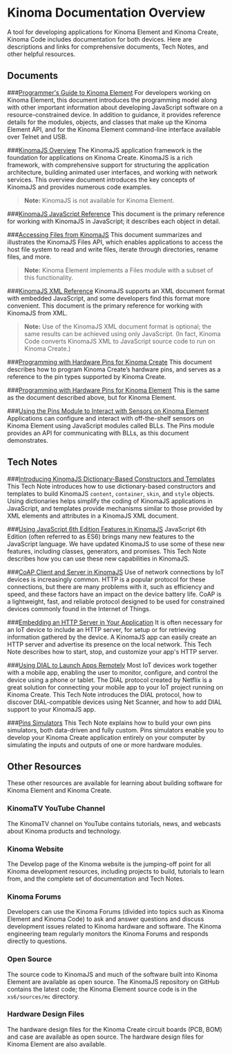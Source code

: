 <!-- This is the text (excluding cross-reference links) displayed by Kinoma Documentation Overview in Kinoma Code's Documentation activity. 
-->

# Kinoma Documentation Overview

A tool for developing applications for Kinoma Element and Kinoma Create, Kinoma Code includes documentation for both devices. Here are descriptions and links for  comprehensive documents, Tech Notes, and other helpful resources.

## Documents

###[Programmer's Guide to Kinoma Element](./element/)
For developers working on Kinoma Element, this document introduces the programming model along with other important information about developing JavaScript software on a resource-constrained device. In addition to guidance, it provides reference details for the modules, objects, and classes that make up the Kinoma Element API, and for the Kinoma Element command-line interface available over Telnet and USB. 

###[KinomaJS Overview](./overview/)
The KinomaJS application framework is the foundation for applications on Kinoma Create. KinomaJS is a rich framework, with comprehensive support for structuring the application architecture, building animated user interfaces, and working with network services. This overview document introduces the key concepts of KinomaJS and provides numerous code examples. 

>**Note:** KinomaJS is not available for Kinoma Element.

###[KinomaJS JavaScript Reference](./javascript/)
This document is the primary reference for working with KinomaJS in JavaScript; it describes each object in detail. 

###[Accessing Files from KinomaJS](./files-api/)
This document summarizes and illustrates the KinomaJS Files API, which enables applications to access the host file system to read and write files, iterate through directories, rename files, and more.

>**Note:** Kinoma Element implements a Files module with a subset of this functionality. 
 
###[KinomaJS XML Reference](./xml/)
KinomaJS supports an XML document format with embedded JavaScript, and some developers find this format more convenient. This document is the primary reference for working with KinomaJS from XML. 

>**Note:** Use of the KinomaJS XML document format is optional; the same results can be achieved using only JavaScript. (In fact, Kinoma Code converts KinomaJS XML to JavaScript source code to run on Kinoma Create.) 

###[Programming with Hardware Pins for Kinoma Create](./pins/)
This document describes how to program Kinoma Create’s hardware pins, and serves as a reference to the pin types supported by Kinoma Create. 

###[Programming with Hardware Pins for Kinoma Element](./element-bll/)
This is the same as the document described above, but for Kinoma Element.

###[Using the Pins Module to Interact with Sensors on Kinoma Element](./element-pins-module/)
Applications can configure and interact with off-the-shelf sensors on Kinoma Element using JavaScript modules called BLLs. The Pins module provides an API for communicating with BLLs, as this document demonstrates.

## Tech Notes

###[Introducing KinomaJS Dictionary-Based Constructors and Templates](./technotes/introducing-kinomajs-dictionary-based-constructors-and-templates/)
This Tech Note introduces how to use dictionary-based constructors and templates to build KinomaJS `content`, `container`, `skin`, and `style` objects. Using dictionaries helps simplify the coding of KinomaJS applications in JavaScript, and templates provide mechanisms similar to those provided by XML elements and attributes in a KinomaJS XML document. 

###[Using JavaScript 6th Edition Features in KinomaJS](./technotes/using-javascript-6th-edition-features-in-kinomajs/)
JavaScript 6th Edition (often referred to as ES6) brings many new features to the JavaScript language. We have updated KinomaJS to use some of these new features, including classes, generators, and promises. This Tech Note describes how you can use these new capabilities in KinomaJS. 

###[CoAP Client and Server in KinomaJS](./technotes/coap-client-and-server-in-kinomajs/)
Use of network connections by IoT devices is increasingly common. HTTP is a popular protocol for these connections, but there are many problems with it, such as efficiency and speed, and these factors have an impact on the device battery life. CoAP is a lightweight, fast, and reliable protocol designed to be used for constrained devices commonly found in the Internet of Things. 

###[Embedding an HTTP Server in Your Application](./technotes/embedding-an-http-server-in-your-application/)
It is often necessary for an IoT device to include an HTTP server, for setup or for retrieving information gathered by the device. A KinomaJS app can easily create an HTTP server and advertise its presence on the local network. This Tech Note describes how to start, stop, and customize your app's HTTP server.

###[Using DIAL to Launch Apps Remotely](./technotes/using-dial-to-launch-apps-remotely/)
Most IoT devices work together with a mobile app, enabling the user to monitor, configure, and control the device using a phone or tablet. The DIAL protocol created by Netflix is a great solution for connecting your mobile app to your IoT project running on Kinoma Create. This Tech Note introduces the DIAL protocol, how to discover DIAL-compatible devices using Net Scanner, and how to add DIAL support to your KinomaJS app. 

###[Pins Simulators](./technotes/pins-simulators/)
This Tech Note explains how to build your own pins simulators, both data-driven and fully custom. Pins simulators enable you to develop your Kinoma Create application entirely on your computer by simulating the inputs and outputs of one or more hardware modules.

## Other Resources
These other resources are available for learning about building software for Kinoma Element and Kinoma Create. 

### KinomaTV YouTube Channel 
The KinomaTV channel on YouTube contains tutorials, news, and webcasts about Kinoma  products and technology. 

### Kinoma Website 
The Develop page of the Kinoma website is the jumping-off point for all Kinoma development resources, including projects to build, tutorials to learn from, and the complete set of documentation and Tech Notes. 

### Kinoma Forums 
Developers can use the Kinoma Forums (divided into topics such as Kinoma Element and Kinoma Code) to ask and answer questions and discuss development issues related to Kinoma hardware and software. The Kinoma engineering team regularly monitors the Kinoma Forums and responds directly to questions. 

### Open Source 
The source code to KinomaJS and much of the software built into Kinoma Element are available as open source. The KinomaJS repository on GitHub contains the latest code; the Kinoma Element source code is in the `xs6/sources/mc` directory. 

### Hardware Design Files 
<!--From CR to KO: Please move link in the following to be behind the text "circuit boards"-->

The hardware design files for the Kinoma Create circuit boards (PCB, BOM) and case are available as open source. The hardware design files for Kinoma Element are also available.
